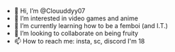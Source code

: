 - 👋 Hi, I’m @Clouuddyy07
- 👀 I’m interested in video games and anime
- 🌱 I’m currently learning how to be a femboi (and I.T.)
- 💞️ I’m looking to collaborate on being fruity
- 📫 How to reach me: insta, sc, discord
I'm 18
<!---
Clouuddyy07/Clouuddyy07 is a ✨ special ✨ repository because its `README.md` (this file) appears on your GitHub profile.
You can click the Preview link to take a look at your changes.
--->
